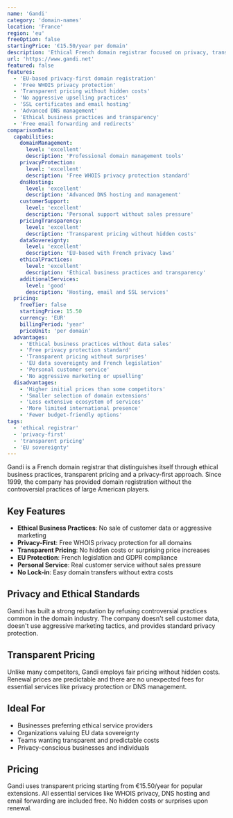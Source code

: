```yaml
---
name: 'Gandi'
category: 'domain-names'
location: 'France'
region: 'eu'
freeOption: false
startingPrice: '€15.50/year per domain'
description: 'Ethical French domain registrar focused on privacy, transparency and fair pricing without hidden costs.'
url: 'https://www.gandi.net'
featured: false
features:
  - 'EU-based privacy-first domain registration'
  - 'Free WHOIS privacy protection'
  - 'Transparent pricing without hidden costs'
  - 'No aggressive upselling practices'
  - 'SSL certificates and email hosting'
  - 'Advanced DNS management'
  - 'Ethical business practices and transparency'
  - 'Free email forwarding and redirects'
comparisonData:
  capabilities:
    domainManagement:
      level: 'excellent'
      description: 'Professional domain management tools'
    privacyProtection:
      level: 'excellent'
      description: 'Free WHOIS privacy protection standard'
    dnsHosting:
      level: 'excellent'
      description: 'Advanced DNS hosting and management'
    customerSupport:
      level: 'excellent'
      description: 'Personal support without sales pressure'
    pricingTransparency:
      level: 'excellent'
      description: 'Transparent pricing without hidden costs'
    dataSovereignty:
      level: 'excellent'
      description: 'EU-based with French privacy laws'
    ethicalPractices:
      level: 'excellent'
      description: 'Ethical business practices and transparency'
    additionalServices:
      level: 'good'
      description: 'Hosting, email and SSL services'
  pricing:
    freeTier: false
    startingPrice: 15.50
    currency: 'EUR'
    billingPeriod: 'year'
    priceUnit: 'per domain'
  advantages:
    - 'Ethical business practices without data sales'
    - 'Free privacy protection standard'
    - 'Transparent pricing without surprises'
    - 'EU data sovereignty and French legislation'
    - 'Personal customer service'
    - 'No aggressive marketing or upselling'
  disadvantages:
    - 'Higher initial prices than some competitors'
    - 'Smaller selection of domain extensions'
    - 'Less extensive ecosystem of services'
    - 'More limited international presence'
    - 'Fewer budget-friendly options'
tags:
  - 'ethical registrar'
  - 'privacy-first'
  - 'transparent pricing'
  - 'EU sovereignty'
---
```


Gandi is a French domain registrar that distinguishes itself through ethical business practices, transparent pricing and a privacy-first approach. Since 1999, the company has provided domain registration without the controversial practices of large American players.

## Key Features

- **Ethical Business Practices**: No sale of customer data or aggressive marketing
- **Privacy-First**: Free WHOIS privacy protection for all domains
- **Transparent Pricing**: No hidden costs or surprising price increases
- **EU Protection**: French legislation and GDPR compliance
- **Personal Service**: Real customer service without sales pressure
- **No Lock-in**: Easy domain transfers without extra costs

## Privacy and Ethical Standards

Gandi has built a strong reputation by refusing controversial practices common in the domain industry. The company doesn't sell customer data, doesn't use aggressive marketing tactics, and provides standard privacy protection.

## Transparent Pricing

Unlike many competitors, Gandi employs fair pricing without hidden costs. Renewal prices are predictable and there are no unexpected fees for essential services like privacy protection or DNS management.

## Ideal For

- Businesses preferring ethical service providers
- Organizations valuing EU data sovereignty
- Teams wanting transparent and predictable costs
- Privacy-conscious businesses and individuals

## Pricing

Gandi uses transparent pricing starting from €15.50/year for popular extensions. All essential services like WHOIS privacy, DNS hosting and email forwarding are included free. No hidden costs or surprises upon renewal.
